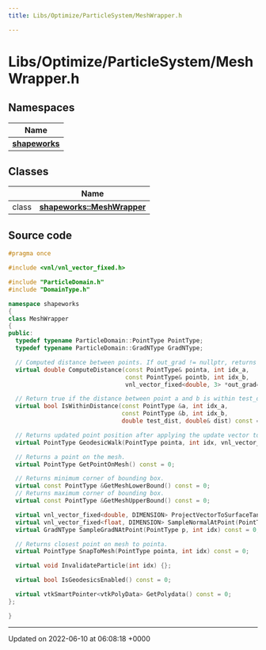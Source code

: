 ```yaml
---
title: Libs/Optimize/ParticleSystem/MeshWrapper.h

---
```


# Libs/Optimize/ParticleSystem/MeshWrapper.h



## Namespaces

| Name           |
| -------------- |
| **[shapeworks](../Namespaces/namespaceshapeworks.md)**  |

## Classes

|                | Name           |
| -------------- | -------------- |
| class | **[shapeworks::MeshWrapper](../Classes/classshapeworks_1_1MeshWrapper.md)**  |




## Source code

```cpp
#pragma once

#include <vnl/vnl_vector_fixed.h>

#include "ParticleDomain.h"
#include "DomainType.h"

namespace shapeworks
{
class MeshWrapper
{
public:
  typedef typename ParticleDomain::PointType PointType;
  typedef typename ParticleDomain::GradNType GradNType;

  // Computed distance between points. If out_grad != nullptr, returns the gradient of the distance in that vector
  virtual double ComputeDistance(const PointType& pointa, int idx_a,
                                 const PointType& pointb, int idx_b,
                                 vnl_vector_fixed<double, 3> *out_grad=nullptr) const = 0;

  // Return true if the distance between point a and b is within test_dist
  virtual bool IsWithinDistance(const PointType &a, int idx_a,
                                const PointType &b, int idx_b,
                                double test_dist, double& dist) const = 0;

  // Returns updated point position after applying the update vector to the initial position.
  virtual PointType GeodesicWalk(PointType pointa, int idx, vnl_vector_fixed<double, DIMENSION> vector) const = 0;

  // Returns a point on the mesh.
  virtual PointType GetPointOnMesh() const = 0;

  // Returns minimum corner of bounding box.
  virtual const PointType &GetMeshLowerBound() const = 0;
  // Returns maximum corner of bounding box.
  virtual const PointType &GetMeshUpperBound() const = 0;

  virtual vnl_vector_fixed<double, DIMENSION> ProjectVectorToSurfaceTangent(const PointType & pointa, int idx, vnl_vector_fixed<double, DIMENSION> & vector) const = 0;
  virtual vnl_vector_fixed<float, DIMENSION> SampleNormalAtPoint(PointType p, int idx) const = 0;
  virtual GradNType SampleGradNAtPoint(PointType p, int idx) const = 0;

  // Returns closest point on mesh to pointa.
  virtual PointType SnapToMesh(PointType pointa, int idx) const = 0;

  virtual void InvalidateParticle(int idx) {};

  virtual bool IsGeodesicsEnabled() const = 0;

  virtual vtkSmartPointer<vtkPolyData> GetPolydata() const = 0;
};

}
```


-------------------------------

Updated on 2022-06-10 at 06:08:18 +0000
